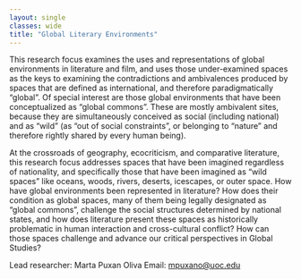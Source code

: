 ```yaml
---
layout: single
classes: wide
title: "Global Literary Environments"
---
```

This research focus examines the uses and representations of global environments in literature and film, and uses those under-examined spaces as the keys to examining the contradictions and ambivalences produced by spaces that are defined as international, and therefore paradigmatically “global”. Of special interest are those global environments that have been conceptualized as “global commons”. These are mostly ambivalent sites, because they are simultaneously conceived as social (including national) and as “wild” (as “out of social constraints”, or belonging to “nature” and therefore rightly shared by every human being).

At the crossroads of geography, ecocriticism, and comparative literature, this research focus addresses spaces that have been imagined regardless of nationality, and specifically those that have been imagined as “wild spaces” like oceans, woods, rivers, deserts, icescapes, or outer space. How have global environments been represented in literature? How does their condition as global spaces, many of them being legally designated as “global commons”, challenge the social structures determined by national states, and how does literature present these spaces as historically problematic in human interaction and cross-cultural conflict? How can those spaces challenge and advance our critical perspectives in Global Studies?

Lead researcher: Marta Puxan Oliva
Email: mpuxano@uoc.edu
